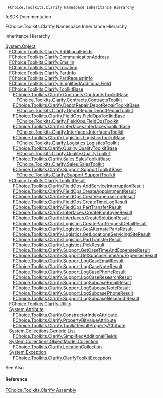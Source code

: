 ﻿     FChoice.Toolkits.Clarify Namespace Inheritance Hierarchy                                                   

fcSDK Documentation

FChoice.Toolkits.Clarify Namespace Inheritance Hierarchy

Inheritance Hierarchy

[System.Object](#)  
   [FChoice.Toolkits.Clarify.AdditionalFields](FChoice.Toolkits.Clarify~FChoice.Toolkits.Clarify.AdditionalFields.md)  
   [FChoice.Toolkits.Clarify.CommunicationAddress](FChoice.Toolkits.Clarify~FChoice.Toolkits.Clarify.CommunicationAddress.md)  
   [FChoice.Toolkits.Clarify.EmailIn](FChoice.Toolkits.Clarify~FChoice.Toolkits.Clarify.EmailIn.md)  
   [FChoice.Toolkits.Clarify.Location](FChoice.Toolkits.Clarify~FChoice.Toolkits.Clarify.Location.md)  
   [FChoice.Toolkits.Clarify.PartInfo](FChoice.Toolkits.Clarify~FChoice.Toolkits.Clarify.PartInfo.md)  
   [FChoice.Toolkits.Clarify.PartRequestInfo](FChoice.Toolkits.Clarify~FChoice.Toolkits.Clarify.PartRequestInfo.md)  
   [FChoice.Toolkits.Clarify.SimplifiedAdditionalField](FChoice.Toolkits.Clarify~FChoice.Toolkits.Clarify.SimplifiedAdditionalField.md)  
   [FChoice.Toolkits.Clarify.ToolkitBase](FChoice.Toolkits.Clarify~FChoice.Toolkits.Clarify.ToolkitBase.md)  
      [FChoice.Toolkits.Clarify.Contracts.ContractsToolkitBase](FChoice.Toolkits.Clarify~FChoice.Toolkits.Clarify.Contracts.ContractsToolkitBase.md)  
         [FChoice.Toolkits.Clarify.Contracts.ContractsToolkit](FChoice.Toolkits.Clarify~FChoice.Toolkits.Clarify.Contracts.ContractsToolkit.md)  
      [FChoice.Toolkits.Clarify.DepotRepair.DepotRepairToolkitBase](FChoice.Toolkits.Clarify~FChoice.Toolkits.Clarify.DepotRepair.DepotRepairToolkitBase.md)  
         [FChoice.Toolkits.Clarify.DepotRepair.DepotRepairToolkit](FChoice.Toolkits.Clarify~FChoice.Toolkits.Clarify.DepotRepair.DepotRepairToolkit.md)  
      [FChoice.Toolkits.Clarify.FieldOps.FieldOpsToolkitBase](FChoice.Toolkits.Clarify~FChoice.Toolkits.Clarify.FieldOps.FieldOpsToolkitBase.md)  
         [FChoice.Toolkits.Clarify.FieldOps.FieldOpsToolkit](FChoice.Toolkits.Clarify~FChoice.Toolkits.Clarify.FieldOps.FieldOpsToolkit.md)  
      [FChoice.Toolkits.Clarify.Interfaces.InterfacesToolkitBase](FChoice.Toolkits.Clarify~FChoice.Toolkits.Clarify.Interfaces.InterfacesToolkitBase.md)  
         [FChoice.Toolkits.Clarify.Interfaces.InterfacesToolkit](FChoice.Toolkits.Clarify~FChoice.Toolkits.Clarify.Interfaces.InterfacesToolkit.md)  
      [FChoice.Toolkits.Clarify.Logistics.LogisticsToolkitBase](FChoice.Toolkits.Clarify~FChoice.Toolkits.Clarify.Logistics.LogisticsToolkitBase.md)  
         [FChoice.Toolkits.Clarify.Logistics.LogisticsToolkit](FChoice.Toolkits.Clarify~FChoice.Toolkits.Clarify.Logistics.LogisticsToolkit.md)  
      [FChoice.Toolkits.Clarify.Quality.QualityToolkitBase](FChoice.Toolkits.Clarify~FChoice.Toolkits.Clarify.Quality.QualityToolkitBase.md)  
         [FChoice.Toolkits.Clarify.Quality.QualityToolkit](FChoice.Toolkits.Clarify~FChoice.Toolkits.Clarify.Quality.QualityToolkit.md)  
      [FChoice.Toolkits.Clarify.Sales.SalesToolkitBase](FChoice.Toolkits.Clarify~FChoice.Toolkits.Clarify.Sales.SalesToolkitBase.md)  
         [FChoice.Toolkits.Clarify.Sales.SalesToolkit](FChoice.Toolkits.Clarify~FChoice.Toolkits.Clarify.Sales.SalesToolkit.md)  
      [FChoice.Toolkits.Clarify.Support.SupportToolkitBase](FChoice.Toolkits.Clarify~FChoice.Toolkits.Clarify.Support.SupportToolkitBase.md)  
         [FChoice.Toolkits.Clarify.Support.SupportToolkit](FChoice.Toolkits.Clarify~FChoice.Toolkits.Clarify.Support.SupportToolkit.md)  
   [FChoice.Toolkits.Clarify.ToolkitResult](FChoice.Toolkits.Clarify~FChoice.Toolkits.Clarify.ToolkitResult.md)  
      [FChoice.Toolkits.Clarify.FieldOps.AddServiceInterruptionResult](FChoice.Toolkits.Clarify~FChoice.Toolkits.Clarify.FieldOps.AddServiceInterruptionResult.md)  
      [FChoice.Toolkits.Clarify.FieldOps.CreateAppointmentResult](FChoice.Toolkits.Clarify~FChoice.Toolkits.Clarify.FieldOps.CreateAppointmentResult.md)  
      [FChoice.Toolkits.Clarify.FieldOps.CreateExpenseLogResult](FChoice.Toolkits.Clarify~FChoice.Toolkits.Clarify.FieldOps.CreateExpenseLogResult.md)  
      [FChoice.Toolkits.Clarify.FieldOps.CreateTimeLogResult](FChoice.Toolkits.Clarify~FChoice.Toolkits.Clarify.FieldOps.CreateTimeLogResult.md)  
      [FChoice.Toolkits.Clarify.FieldOps.PartTransferResult](FChoice.Toolkits.Clarify~FChoice.Toolkits.Clarify.FieldOps.PartTransferResult.md)  
      [FChoice.Toolkits.Clarify.Interfaces.CreateEmployeeResult](FChoice.Toolkits.Clarify~FChoice.Toolkits.Clarify.Interfaces.CreateEmployeeResult.md)  
      [FChoice.Toolkits.Clarify.Interfaces.CreateSolutionResult](FChoice.Toolkits.Clarify~FChoice.Toolkits.Clarify.Interfaces.CreateSolutionResult.md)  
      [FChoice.Toolkits.Clarify.Logistics.CreatePartRequestDetailResult](FChoice.Toolkits.Clarify~FChoice.Toolkits.Clarify.Logistics.CreatePartRequestDetailResult.md)  
      [FChoice.Toolkits.Clarify.Logistics.GetAlternatePartsResult](FChoice.Toolkits.Clarify~FChoice.Toolkits.Clarify.Logistics.GetAlternatePartsResult.md)  
      [FChoice.Toolkits.Clarify.Logistics.GetLocationsServicingSiteResult](FChoice.Toolkits.Clarify~FChoice.Toolkits.Clarify.Logistics.GetLocationsServicingSiteResult.md)  
      [FChoice.Toolkits.Clarify.Logistics.PartTransferResult](FChoice.Toolkits.Clarify~FChoice.Toolkits.Clarify.Logistics.PartTransferResult.md)  
      [FChoice.Toolkits.Clarify.Logistics.PickResult](FChoice.Toolkits.Clarify~FChoice.Toolkits.Clarify.Logistics.PickResult.md)  
      [FChoice.Toolkits.Clarify.Support.GetCaseTimeAndExpensesResult](FChoice.Toolkits.Clarify~FChoice.Toolkits.Clarify.Support.GetCaseTimeAndExpensesResult.md)  
      [FChoice.Toolkits.Clarify.Support.GetSubcaseTimeAndExpensesResult](FChoice.Toolkits.Clarify~FChoice.Toolkits.Clarify.Support.GetSubcaseTimeAndExpensesResult.md)  
      [FChoice.Toolkits.Clarify.Support.LogCaseEmailResult](FChoice.Toolkits.Clarify~FChoice.Toolkits.Clarify.Support.LogCaseEmailResult.md)  
      [FChoice.Toolkits.Clarify.Support.LogCaseNoteResult](FChoice.Toolkits.Clarify~FChoice.Toolkits.Clarify.Support.LogCaseNoteResult.md)  
      [FChoice.Toolkits.Clarify.Support.LogCasePhoneResult](FChoice.Toolkits.Clarify~FChoice.Toolkits.Clarify.Support.LogCasePhoneResult.md)  
      [FChoice.Toolkits.Clarify.Support.LogCaseResearchResult](FChoice.Toolkits.Clarify~FChoice.Toolkits.Clarify.Support.LogCaseResearchResult.md)  
      [FChoice.Toolkits.Clarify.Support.LogSubcaseEmailResult](FChoice.Toolkits.Clarify~FChoice.Toolkits.Clarify.Support.LogSubcaseEmailResult.md)  
      [FChoice.Toolkits.Clarify.Support.LogSubcaseNoteResult](FChoice.Toolkits.Clarify~FChoice.Toolkits.Clarify.Support.LogSubcaseNoteResult.md)  
      [FChoice.Toolkits.Clarify.Support.LogSubcasePhoneResult](FChoice.Toolkits.Clarify~FChoice.Toolkits.Clarify.Support.LogSubcasePhoneResult.md)  
      [FChoice.Toolkits.Clarify.Support.LogSubcaseResearchResult](FChoice.Toolkits.Clarify~FChoice.Toolkits.Clarify.Support.LogSubcaseResearchResult.md)  
   [FChoice.Toolkits.Clarify.Utility](FChoice.Toolkits.Clarify~FChoice.Toolkits.Clarify.Utility.md)  
   [System.Attribute](#)  
      [FChoice.Toolkits.Clarify.ConstructorIndexAttribute](FChoice.Toolkits.Clarify~FChoice.Toolkits.Clarify.ConstructorIndexAttribute.md)  
      [FChoice.Toolkits.Clarify.PropertyBitValueAttribute](FChoice.Toolkits.Clarify~FChoice.Toolkits.Clarify.PropertyBitValueAttribute.md)  
      [FChoice.Toolkits.Clarify.ToolkitResultPropertyAttribute](FChoice.Toolkits.Clarify~FChoice.Toolkits.Clarify.ToolkitResultPropertyAttribute.md)  
   [System.Collections.Generic.List<T>](#)  
      [FChoice.Toolkits.Clarify.SimplifiedAdditionalFields](FChoice.Toolkits.Clarify~FChoice.Toolkits.Clarify.SimplifiedAdditionalFields.md)  
   [System.Collections.ObjectModel.Collection<T>](#)  
      [FChoice.Toolkits.Clarify.LocationCollection](FChoice.Toolkits.Clarify~FChoice.Toolkits.Clarify.LocationCollection.md)  
   [System.Exception](#)  
      [FChoice.Toolkits.Clarify.ClarifyToolkitException](FChoice.Toolkits.Clarify~FChoice.Toolkits.Clarify.ClarifyToolkitException.md)  

See Also

#### Reference

[FChoice.Toolkits.Clarify Assembly](FChoice.Toolkits.Clarify.md)